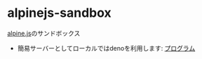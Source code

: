 # alpinejs-sandbox

[alpine.js](https://alpinejs.dev)のサンドボックス  

- 簡易サーバーとしてローカルではdenoを利用します: [プログラム](https://gist.github.com/haruyuki-16278/5872eb4420c024bcc5c98b9417d9e9e6)